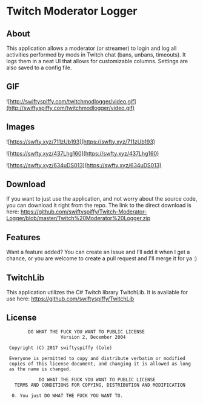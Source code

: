# Twitch Moderator Logger

## About
This application allows a moderator (or streamer) to login and log all activities performed by mods in Twitch chat (bans, unbans, timeouts). It logs them in a neat UI that allows for customizable columns. Settings are also saved to a config file.

## GIF
![http://swiftyspiffy.com/twitchmodlogger/video.gif](http://swiftyspiffy.com/twitchmodlogger/video.gif)

## Images
![https://swfty.xyz/711zUb193](https://swfty.xyz/711zUb193)

![https://swfty.xyz/437Lhg160](https://swfty.xyz/437Lhg160)

![https://swfty.xyz/634uDS013](https://swfty.xyz/634uDS013)

## Download
If you want to just use the application, and not worry about the source code, you can download it right from the repo. The link to the direct download is here: https://github.com/swiftyspiffy/Twitch-Moderator-Logger/blob/master/Twitch%20Moderator%20Logger.zip

## Features
Want a feature added? You can create an Issue and I'll add it when I get a chance, or you are welcome to create a pull request and I'll merge it for ya :)

## TwitchLib
This application utilizes the C# Twitch library TwitchLib. It is available for use here: https://github.com/swiftyspiffy/TwitchLib

## License
```
        DO WHAT THE FUCK YOU WANT TO PUBLIC LICENSE 
                    Version 2, December 2004 

 Copyright (C) 2017 swiftyspiffy (Cole)

 Everyone is permitted to copy and distribute verbatim or modified 
 copies of this license document, and changing it is allowed as long 
 as the name is changed. 

            DO WHAT THE FUCK YOU WANT TO PUBLIC LICENSE 
   TERMS AND CONDITIONS FOR COPYING, DISTRIBUTION AND MODIFICATION 

  0. You just DO WHAT THE FUCK YOU WANT TO.
```